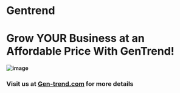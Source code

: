 # Gentrend
<h1>Grow <strong>YOUR</strong> Business at an Affordable Price With <strong>GenTrend<strong/>!</h1>

![image](https://user-images.githubusercontent.com/62700592/185537948-cfaac83f-687b-43aa-a683-565e60413d5a.png)

<h3>Visit us at <a href = "gen-trend.com">Gen-trend.com</a> for more details</h3>

